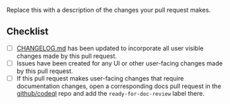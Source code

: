 <!-- Thank you for submitting a pull request. Please read our pull request guidelines before
  submitting your pull request:
  https://github.com/github/vscode-codeql/blob/main/CONTRIBUTING.md#submitting-a-pull-request.
-->

Replace this with a description of the changes your pull request makes.

## Checklist

- [ ] [CHANGELOG.md](https://github.com/github/vscode-codeql/blob/main/extensions/ql-vscode/CHANGELOG.md) has been updated to incorporate all user visible changes made by this pull request.
- [ ] Issues have been created for any UI or other user-facing changes made by this pull request.
- [ ] If this pull request makes user-facing changes that require documentation changes, open a corresponding docs pull request in the [github/codeql](https://github.com/github/codeql/tree/main/docs/codeql/codeql-for-visual-studio-code) repo and add the `ready-for-doc-review` label there.
